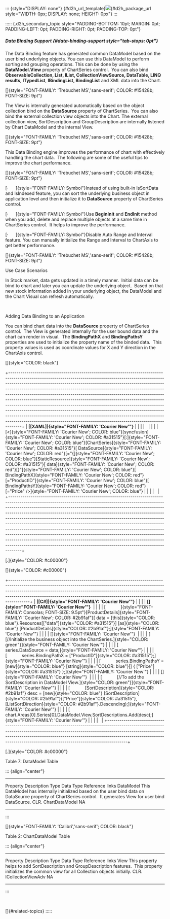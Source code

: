::: {style="DISPLAY: none"}
[](ms-xhelp:///?Id=d2h_url_template){#d2h_url_template}![](!package_url!){#d2h_package_url style="WIDTH: 0px; DISPLAY: none; HEIGHT: 0px"}
:::

::::: {.d2h_secondary_topic style="PADDING-BOTTOM: 10pt; MARGIN: 0pt; PADDING-LEFT: 0pt; PADDING-RIGHT: 0pt; PADDING-TOP: 0pt"}
##### Data Binding Support {#data-binding-support style="tab-stops: 0pt"}

The Data Binding feature has generated common DataModel based on the user bind underlying objects. You can use this DataModel to perform sorting and grouping operations. This can be done by using the **DataModel.View** property of ChartSeries control.  You can also bind **ObservableCollection, List, IList, CollectionViewSource, DataTable, LINQ** **results, ITypedList**, **IBindingList, BindingList** and XML data into the Chart.

[]{style="FONT-FAMILY: 'Trebuchet MS','sans-serif'; COLOR: #15428b; FONT-SIZE: 9pt"} 

The View is internally generated automatically based on the object collection bind on the **DataSource** property of ChartSeries.  You can also bind the external collection view objects into the Chart. The external collection view, SortDescription and GroupDescription are internally listened by Chart DataModel and the internal View.

[]{style="FONT-FAMILY: 'Trebuchet MS','sans-serif'; COLOR: #15428b; FONT-SIZE: 9pt"} 

This Data Binding engine improves the performance of chart with effectively handling the chart data.  The following are some of the useful tips to improve the chart performance.

[]{style="FONT-FAMILY: 'Trebuchet MS','sans-serif'; COLOR: #15428b; FONT-SIZE: 9pt"} 

[·      ]{style="FONT-FAMILY: Symbol"}Instead of using built-in IsSortData and IsIndexed feature, you can sort the underlying business object in application level and then initialize it to **DataSource** property of ChartSeries control.

[·      ]{style="FONT-FAMILY: Symbol"}Use **BeginInit** and **EndInit** method when you add, delete and replace multiple objects at a same time in ChartSeries control.  It helps to improve the performance.

[·      ]{style="FONT-FAMILY: Symbol"}Disable Auto Range and Interval feature. You can manually initialize the Range and Interval to ChartAxis to get better performance.

[]{style="FONT-FAMILY: 'Trebuchet MS','sans-serif'; COLOR: #15428b; FONT-SIZE: 9pt"} 

Use Case Scenarios

In Stock market, data gets updated in a timely manner.  Initial data can be bind to chart and later you can update the underlying object.  Based on that new stock information added in your underlying object, the DataModel and the Chart Visual can refresh automatically.

 

Adding Data Binding to an Application

You can bind chart data into the **DataSource** property of ChartSeries control.  The View is generated internally for the user bound data and the chart can render in visual.  The **BindingPathX** and **BindingPathsY** properties are used to initialize the property name of the binded data.  This property values is used as coordinate values for X and Y direction in the ChartAxis control.

[]{style="COLOR: black"} 

+------------------------------------------------------------------------------------------------------------------------------------------------------------------------------------------------------------------------------------------------------------------------------------------------------------------------------------------------------------------------------------------------------------------------------------------------------------------------------------------------------------------------------------------------------------------------------------------------------------------------------------------------------------------------------------------------------------------------------------------------------------------------------------------------------------------+
| **[\[XAML\]]{style="FONT-FAMILY: 'Courier New'"}**                                                                                                                                                                                                                                                                                                                                                                                                                                                                                                                                                                                                                                                                                                                                                               |
|                                                                                                                                                                                                                                                                                                                                                                                                                                                                                                                                                                                                                                                                                                                                                                                                                  |
|                                                                                                                                                                                                                                                                                                                                                                                                                                                                                                                                                                                                                                                                                                                                                                                                                  |
|                                                                                                                                                                                                                                                                                                                                                                                                                                                                                                                                                                                                                                                                                                                                                                                                                  |
| [\<]{style="FONT-FAMILY: 'Courier New'; COLOR: blue"}[syncfusion]{style="FONT-FAMILY: 'Courier New'; COLOR: #a31515"}[:]{style="FONT-FAMILY: 'Courier New'; COLOR: blue"}[ChartSeries]{style="FONT-FAMILY: 'Courier New'; COLOR: #a31515"}[ DataSource]{style="FONT-FAMILY: 'Courier New'; COLOR: red"}[=\"{]{style="FONT-FAMILY: 'Courier New'; COLOR: blue"}[StaticResource]{style="FONT-FAMILY: 'Courier New'; COLOR: #a31515"}[ data]{style="FONT-FAMILY: 'Courier New'; COLOR: red"}[}\"]{style="FONT-FAMILY: 'Courier New'; COLOR: blue"}[ BindingPathX]{style="FONT-FAMILY: 'Courier New'; COLOR: red"}[=\"ProductID\"]{style="FONT-FAMILY: 'Courier New'; COLOR: blue"}[ BindingPathsY]{style="FONT-FAMILY: 'Courier New'; COLOR: red"}[=\"Price\" /\>]{style="FONT-FAMILY: 'Courier New'; COLOR: blue"} |
|                                                                                                                                                                                                                                                                                                                                                                                                                                                                                                                                                                                                                                                                                                                                                                                                                  |
|                                                                                                                                                                                                                                                                                                                                                                                                                                                                                                                                                                                                                                                                                                                                                                                                                  |
+------------------------------------------------------------------------------------------------------------------------------------------------------------------------------------------------------------------------------------------------------------------------------------------------------------------------------------------------------------------------------------------------------------------------------------------------------------------------------------------------------------------------------------------------------------------------------------------------------------------------------------------------------------------------------------------------------------------------------------------------------------------------------------------------------------------+

[.]{style="COLOR: #c00000"}

[]{style="COLOR: #c00000"} 

+----------------------------------------------------------------------------------------------------------------------------------------------------------------------------------------------------------------------------------------------------------------------------------------------------------------------------------+
| **[\[C#\]]{style="FONT-FAMILY: 'Courier New'"}**                                                                                                                                                                                                                                                                                 |
|                                                                                                                                                                                                                                                                                                                                  |
| **[]{style="FONT-FAMILY: 'Courier New'"}**                                                                                                                                                                                                                                                                                       |
|                                                                                                                                                                                                                                                                                                                                  |
| [            ]{style="FONT-FAMILY: Consolas; FONT-SIZE: 9.5pt"}[ProductDetails]{style="FONT-FAMILY: 'Courier New'; COLOR: #2b91af"}[ data = [this]{style="COLOR: blue"}.Resources\[[\"data\"]{style="COLOR: #a31515"}\] [as]{style="COLOR: blue"} [ProductDetails]{style="COLOR: #2b91af"};]{style="FONT-FAMILY: 'Courier New'"} |
|                                                                                                                                                                                                                                                                                                                                  |
| []{style="FONT-FAMILY: 'Courier New'"}                                                                                                                                                                                                                                                                                           |
|                                                                                                                                                                                                                                                                                                                                  |
| [            [//Initialize the business object into the ChartSeries.]{style="COLOR: green"}]{style="FONT-FAMILY: 'Courier New'"}                                                                                                                                                                                                 |
|                                                                                                                                                                                                                                                                                                                                  |
| [            series.DataSource = data;]{style="FONT-FAMILY: 'Courier New'"}                                                                                                                                                                                                                                                      |
|                                                                                                                                                                                                                                                                                                                                  |
| [            series.BindingPathX = [\"ProductID\"]{style="COLOR: #a31515"};]{style="FONT-FAMILY: 'Courier New'"}                                                                                                                                                                                                                 |
|                                                                                                                                                                                                                                                                                                                                  |
| [            series.BindingPathsY = [new]{style="COLOR: blue"} [string]{style="COLOR: blue"}\[\] { [\"Price\"]{style="COLOR: #a31515"} };]{style="FONT-FAMILY: 'Courier New'"}                                                                                                                                                   |
|                                                                                                                                                                                                                                                                                                                                  |
| []{style="FONT-FAMILY: 'Courier New'"}                                                                                                                                                                                                                                                                                           |
|                                                                                                                                                                                                                                                                                                                                  |
| [            [//To add the SortDescription in DataModel View.]{style="COLOR: green"}]{style="FONT-FAMILY: 'Courier New'"}                                                                                                                                                                                                        |
|                                                                                                                                                                                                                                                                                                                                  |
| [            [SortDescription]{style="COLOR: #2b91af"} desc = [new]{style="COLOR: blue"} [SortDescription]{style="COLOR: #2b91af"}([\"Price\"]{style="COLOR: #a31515"}, [ListSortDirection]{style="COLOR: #2b91af"}.Descending);]{style="FONT-FAMILY: 'Courier New'"}                                                            |
|                                                                                                                                                                                                                                                                                                                                  |
| [            chart.Areas\[0\].Series\[0\].DataModel.View.SortDescriptions.Add(desc);]{style="FONT-FAMILY: 'Courier New'"}                                                                                                                                                                                                        |
|                                                                                                                                                                                                                                                                                                                                  |
|                                                                                                                                                                                                                                                                                                                                  |
+----------------------------------------------------------------------------------------------------------------------------------------------------------------------------------------------------------------------------------------------------------------------------------------------------------------------------------+

[.]{style="COLOR: #c00000"}

Table 7: DataModel Table

::: {align="center"}
  ----------- ------------------------------------------------------------------------------------------------------------------------------------------------------------------- ------ ---------------- -----------------
  Property    Description                                                                                                                                                         Type   Data Type        Reference links
  DataModel   This DataModel has internally initialized based on the user bind data on DataSource property of ChartSeries control.  It generates View for user bind DataSource.   CLR.   ChartDataModel   NA
  ----------- ------------------------------------------------------------------------------------------------------------------------------------------------------------------- ------ ---------------- -----------------
:::

[]{style="FONT-FAMILY: 'Calibri','sans-serif'; COLOR: black"} 

Table 2: ChartDataModel Table

::: {align="center"}
  ---------- ------------------------------------------------------------------------------------------------------------------------------------------------------------ ------ -------------------- -----------------
  Property   Description                                                                                                                                                  Type   Data Type            Reference links
  View       This property helps to add SortDescription and GroupDescription features.  This property initializes the common view for all Collection objects initially.   CLR.   ICollectionViewAdv   NA
  ---------- ------------------------------------------------------------------------------------------------------------------------------------------------------------ ------ -------------------- -----------------
:::

 

[]{#related-topics}
:::::
